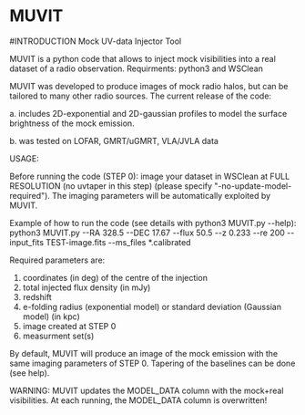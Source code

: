 # MUVIT

#INTRODUCTION
Mock UV-data Injector Tool

MUVIT is a python code that allows to inject mock visibilities into a real dataset of a radio observation.
Requirments: python3 and WSClean


MUVIT was developed to produce images of mock radio halos, but can be tailored to many other radio sources. The current release of the code:

a. includes 2D-exponential and 2D-gaussian profiles to model the surface brightness of the mock emission. 

b. was tested on LOFAR, GMRT/uGMRT, VLA/JVLA data


USAGE:

Before running the code (STEP 0): image your dataset in WSClean at FULL RESOLUTION (no uvtaper in this step) (please specify "-no-update-model-required"). The imaging parameters will be automatically exploited by MUVIT.  


Example of how to run the code (see details with python3 MUVIT.py --help):
python3 MUVIT.py --RA 328.5 --DEC 17.67 --flux 50.5 --z 0.233 --re 200 --input_fits TEST-image.fits --ms_files *.calibrated

Required parameters are:
1. coordinates (in deg) of the centre of the injection
2. total injected flux density (in mJy)
3. redshift
4. e-folding radius (exponential model) or standard deviation (Gaussian model) (in kpc)
5. image created at STEP 0
6. measurment set(s) 

By default, MUVIT will produce an image of the mock emission with the same imaging parameters of STEP 0. Tapering of the baselines can be done (see help). 

WARNING: MUVIT updates the MODEL_DATA column with the mock+real visibilities. At each running, the MODEL_DATA column is overwritten!


